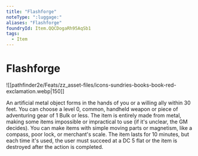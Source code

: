 ```yaml
---
title: "Flashforge"
noteType: ":luggage:"
aliases: "Flashforge"
foundryId: Item.QQCDogaRh95AqSb1
tags:
  - Item
---
```


# Flashforge
![[pathfinder2e/Feats/zz_asset-files/icons-sundries-books-book-red-exclamation.webp|150]]

An artificial metal object forms in the hands of you or a willing ally within 30 feet. You can choose a level 0, common, handheld weapon or piece of adventuring gear of 1 Bulk or less. The item is entirely made from metal, making some items impossible or impractical to use (if it's unclear, the GM decides). You can make items with simple moving parts or magnetism, like a compass, poor lock, or merchant's scale. The item lasts for 10 minutes, but each time it's used, the user must succeed at a DC 5 flat or the item is destroyed after the action is completed.
